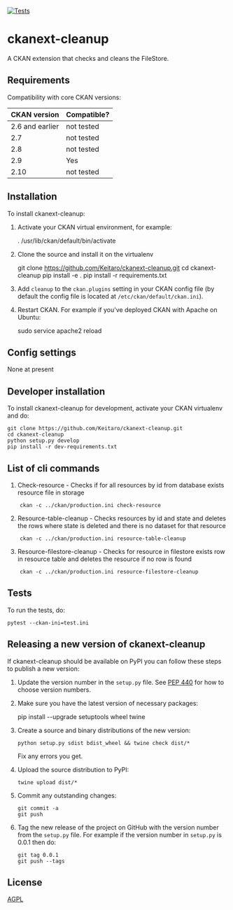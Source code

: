 [![Tests](https://github.com/Keitaro/ckanext-cleanup/workflows/Tests/badge.svg?branch=main)](https://github.com/Keitaro/ckanext-cleanup/actions)

# ckanext-cleanup

A CKAN extension that checks and cleans the FileStore.


## Requirements

Compatibility with core CKAN versions:

| CKAN version    | Compatible?   |
| --------------- | ------------- |
| 2.6 and earlier | not tested    |
| 2.7             | not tested    |
| 2.8             | not tested    |
| 2.9             | Yes           |
| 2.10            | not tested    |



## Installation

To install ckanext-cleanup:

1. Activate your CKAN virtual environment, for example:

     . /usr/lib/ckan/default/bin/activate

2. Clone the source and install it on the virtualenv

    git clone https://github.com/Keitaro/ckanext-cleanup.git
    cd ckanext-cleanup
    pip install -e .
	pip install -r requirements.txt

3. Add `cleanup` to the `ckan.plugins` setting in your CKAN
   config file (by default the config file is located at
   `/etc/ckan/default/ckan.ini`).

4. Restart CKAN. For example if you've deployed CKAN with Apache on Ubuntu:

     sudo service apache2 reload


## Config settings

None at present


## Developer installation

To install ckanext-cleanup for development, activate your CKAN virtualenv and
do:

    git clone https://github.com/Keitaro/ckanext-cleanup.git
    cd ckanext-cleanup
    python setup.py develop
    pip install -r dev-requirements.txt


## List of cli commands

1. Check-resource - Checks if for all resources by id from database exists resource file in storage

```
    ckan -c ../ckan/production.ini check-resource
```

2. Resource-table-cleanup - Checks resources by id and state and deletes the rows where state is deleted and there is no dataset for that resource

```
    ckan -c ../ckan/production.ini resource-table-cleanup
```

3. Resource-filestore-cleanup - Checks for resource in filestore exists row in resource table and deletes the resource if no row is found

```
    ckan -c ../ckan/production.ini resource-filestore-cleanup
```


## Tests

To run the tests, do:

    pytest --ckan-ini=test.ini


## Releasing a new version of ckanext-cleanup

If ckanext-cleanup should be available on PyPI you can follow these steps to publish a new version:

1. Update the version number in the `setup.py` file. See [PEP 440](http://legacy.python.org/dev/peps/pep-0440/#public-version-identifiers) for how to choose version numbers.

2. Make sure you have the latest version of necessary packages:

    pip install --upgrade setuptools wheel twine

3. Create a source and binary distributions of the new version:

       python setup.py sdist bdist_wheel && twine check dist/*

   Fix any errors you get.

4. Upload the source distribution to PyPI:

       twine upload dist/*

5. Commit any outstanding changes:

       git commit -a
       git push

6. Tag the new release of the project on GitHub with the version number from
   the `setup.py` file. For example if the version number in `setup.py` is
   0.0.1 then do:

       git tag 0.0.1
       git push --tags

## License

[AGPL](https://www.gnu.org/licenses/agpl-3.0.en.html)
